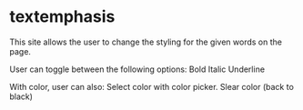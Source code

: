 # textemphasis
This site allows the user to change the styling for the given words on the page.

User can toggle between the following options:
Bold
Italic
Underline

With color, user can also:
Select color with color picker.
Slear color (back to black)



